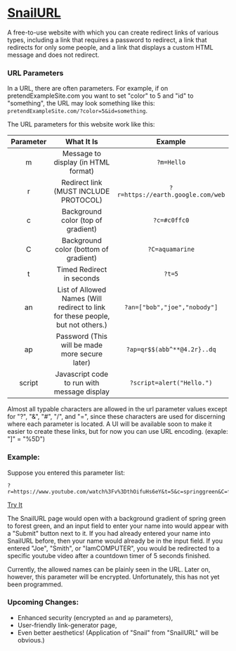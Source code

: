 # [SnailURL](https://wesleymcginn.github.io/SnailURL/home.html)
A free-to-use website with which you can create redirect links of various types, including a link that requires a password to redirect, a link that redirects for only some people, and a link that displays a custom HTML message and does not redirect.

### URL Parameters
In a URL, there are often parameters.  For example, if on pretendExampleSite.com you want to set "color" to 5 and "id" to "something", the URL may look something like this: `pretendExampleSite.com/?color=5&id=something`.

The URL parameters for this website work like this:


| Parameter | What It Is | Example |
| :-: | :-: | :-: |
| m | Message to display (in HTML format) | `?m=Hello` |
| r | Redirect link (MUST INCLUDE PROTOCOL) | `?r=https://earth.google.com/web` |
| c | Background color (top of gradient) | `?c=#c0ffc0` |
| C | Background color (bottom of gradient) | `?C=aquamarine` |
| t | Timed Redirect in seconds | `?t=5` |
| an | List of Allowed Names (Will redirect to link for these people, but not others.) | `?an=["bob","joe","nobody"]` |
| ap | Password (This will be made more secure later) | `?ap=qr$$(abb^**@4.2r}..dq` |
| script | Javascript code to run with message display | `?script=alert("Hello.")` |


Almost all typable characters are allowed in the url parameter values except for "?", "&", "#", "/", and "=", since these characters are used for discerning where each parameter is located.  A UI will be available soon to make it easier to create these links, but for now you can use URL encoding. (exaple: "]" = "%5D")

### Example:
Suppose you entered this parameter list:
```
?r=https://www.youtube.com/watch%3Fv%3DthOifuHs6eY&t=5&c=springgreen&C=forestgreen&an=%5B%22Joe%22%2C%22Smith%22%2C%22IamCOMPUTER%22%5D
```
[Try It](https://wesleymcginn.github.io/SnailURL/home.html?r=https://www.youtube.com/watch%3Fv%3DthOifuHs6eY&t=5&c=springgreen&C=forestgreen&an=%5B%22Joe%22%2C%22Smith%22%2C%22IamCOMPUTER%22%5D)

The SnailURL page would open with a background gradient of spring green to forest green, and an input field to enter your name into would appear with a "Submit" button next to it.  If you had already entered your name into SnailURL before, then your name would already be in the input field.  If you entered "Joe", "Smith", or "IamCOMPUTER", you would be redirected to a specific youtube video after a countdown timer of 5 seconds finished.

Currently, the allowed names can be plainly seen in the URL.  Later on, however, this parameter will be encrypted.  Unfortunately, this has not yet been programmed.

### Upcoming Changes:
 - Enhanced security (encrypted `an` and `ap` parameters),
 - User-friendly link-generator page,
 - Even better aesthetics!  (Application of "Snail" from "SnailURL" will be obvious.)
